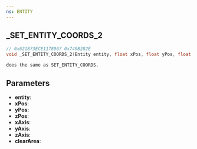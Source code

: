 ```yaml
---
ns: ENTITY
---
```

## _SET_ENTITY_COORDS_2

```c
// 0x621873ECE1178967 0x749B282E
void _SET_ENTITY_COORDS_2(Entity entity, float xPos, float yPos, float zPos, BOOL xAxis, BOOL yAxis, BOOL zAxis, BOOL clearArea);
```

```
does the same as SET_ENTITY_COORDS.  
```

## Parameters
* **entity**: 
* **xPos**: 
* **yPos**: 
* **zPos**: 
* **xAxis**: 
* **yAxis**: 
* **zAxis**: 
* **clearArea**: 

